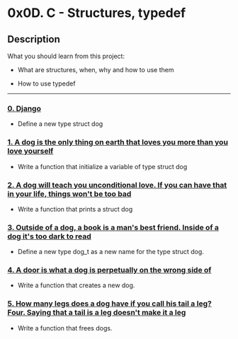 # 0x0D. C - Structures, typedef



## Description

What you should learn from this project:



* What are structures, when, why and how to use them

* How to use typedef



---



### [0. Django](./dog.h)

* Define a new type struct dog



### [1. A dog is the only thing on earth that loves you more than you love yourself](./1-init_dog.c)

* Write a function that initialize a variable of type struct dog



### [2. A dog will teach you unconditional love. If you can have that in your life, things won't be too bad](./2-print_dog.c)

* Write a function that prints a struct dog



### [3. Outside of a dog, a book is a man's best friend. Inside of a dog it's too dark to read](./dog.h)

* Define a new type dog_t as a new name for the type struct dog.



### [4. A door is what a dog is perpetually on the wrong side of](./4-new_dog.c)

* Write a function that creates a new dog.



### [5. How many legs does a dog have if you call his tail a leg? Four. Saying that a tail is a leg doesn't make it a leg](./5-free_dog.c)

* Write a function that frees dogs.
